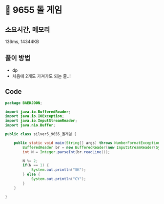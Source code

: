 # 📘 9655 돌 게임

## 소요시간, 메모리
136ms, 14344KB

## 풀이 방법
- dp
- 처음에 2개도 가져가도 되는 줄..!

## Code

```java
package BAEKJOON;

import java.io.BufferedReader;
import java.io.IOException;
import java.io.InputStreamReader;
import java.nio.Buffer;

public class silver5_9655_돌게임 {

    public static void main(String[] args) throws NumberFormatException, IOException {
        BufferedReader br = new BufferedReader(new InputStreamReader(System.in));
        int N = Integer.parseInt(br.readLine());

        N %= 2;
        if(N == 1) {
            System.out.println("SK");
        } else {
            System.out.println("CY");
        }
    }

}

```